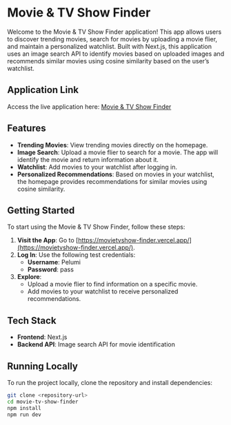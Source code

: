 # Movie & TV Show Finder

Welcome to the Movie & TV Show Finder application! This app allows users to discover trending movies, search for movies by uploading a movie flier, and maintain a personalized watchlist. Built with Next.js, this application uses an image search API to identify movies based on uploaded images and recommends similar movies using cosine similarity based on the user’s watchlist.

## Application Link

Access the live application here: [Movie & TV Show Finder](https://movietvshow-finder.vercel.app/)

## Features

- **Trending Movies**: View trending movies directly on the homepage.
- **Image Search**: Upload a movie flier to search for a movie. The app will identify the movie and return information about it.
- **Watchlist**: Add movies to your watchlist after logging in.
- **Personalized Recommendations**: Based on movies in your watchlist, the homepage provides recommendations for similar movies using cosine similarity.

## Getting Started

To start using the Movie & TV Show Finder, follow these steps:

1. **Visit the App**: Go to [https://movietvshow-finder.vercel.app/](https://movietvshow-finder.vercel.app/).
2. **Log In**: Use the following test credentials:
   - **Username**: Pelumi
   - **Password**: pass
3. **Explore**:
   - Upload a movie flier to find information on a specific movie.
   - Add movies to your watchlist to receive personalized recommendations.

## Tech Stack

- **Frontend**: Next.js
- **Backend API**: Image search API for movie identification

## Running Locally

To run the project locally, clone the repository and install dependencies:

```bash
git clone <repository-url>
cd movie-tv-show-finder
npm install
npm run dev
